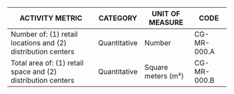 | ACTIVITY METRIC | CATEGORY | UNIT OF MEASURE | CODE |
|-----------------|----------|------------------|------|
| Number of: (1) retail locations and (2) distribution centers | Quantitative | Number | CG-MR-000.A |
| Total area of: (1) retail space and (2) distribution centers | Quantitative | Square meters (m²) | CG-MR-000.B |